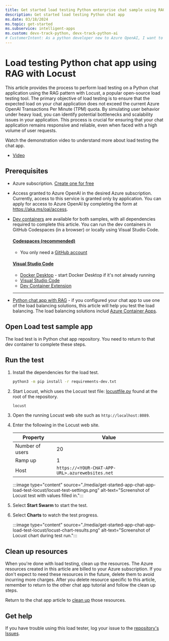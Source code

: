 ```yaml
---
title: Get started load testing Python enterprise chat sample using RAG
description: Get started load testing Python chat app 
ms.date: 03/18/2024
ms.topic: get-started
ms.subservice: intelligent-apps
ms.custom: devx-track-python, devx-track-python-ai
# CustomerIntent: As a python developer new to Azure OpenAI, I want to load test my scaled app past rate limiting.
---
```


# Load testing Python chat app using RAG with Locust

This article provides the process to perform load testing on a Python chat application using the RAG pattern with Locust, a popular open-source load testing tool. The primary objective of load testing is to ensure that the expected load on your chat application does not exceed the current Azure OpenAI Transactions Per Minute (TPM) quota. By simulating user behavior under heavy load, you can identify potential bottlenecks and scalability issues in your application. This process is crucial for ensuring that your chat application remains responsive and reliable, even when faced with a high volume of user requests.

Watch the demonstration video to understand more about load testing the chat app. 
* [Video](https://www.youtube.com/watch?v=-oMqb6kBdDw)

## Prerequisites
* Azure subscription.  [Create one for free](https://azure.microsoft.com/free/ai-services?azure-portal=true) 
* Access granted to Azure OpenAI in the desired Azure subscription.
    Currently, access to this service is granted only by application. You can apply for access to Azure OpenAI by completing the form at https://aka.ms/oai/access.
* [Dev containers](https://containers.dev/) are available for both samples, with all dependencies required to complete this article. You can run the dev containers in GitHub Codespaces (in a browser) or locally using Visual Studio Code.

    #### [Codespaces (recommended)](#tab/github-codespaces)
        
    * You only need a [GitHub account](https://github.com/login)
    
    #### [Visual Studio Code](#tab/visual-studio-code)
    * [Docker Desktop](https://www.docker.com/products/docker-desktop/) - start Docker Desktop if it's not already running
    * [Visual Studio Code](https://code.visualstudio.com/)
    * [Dev Container Extension](https://marketplace.visualstudio.com/items?itemName=ms-vscode-remote.remote-containers)
        
    ---

* [Python chat app with RAG](get-started-app-chat-template.md) - if you configured your chat app to use one of the load balancing solutions, this article will help you test the load balancing. The load balancing solutions includ [Azure Container Apps](get-started-app-chat-scaling-with-azure-container-apps.md).




## Open Load test sample app

The load test is in Python chat app repository. You need to return to that dev container to complete these steps.

## Run the test

1. Install the dependencies for the load test.

    ```bash
    python3 -m pip install -r requirements-dev.txt
    ```

1. Start Locust, which uses the Locust test file: [locustfile.py](https://github.com/Azure-Samples/azure-search-openai-demo/blob/main/locustfile.py) found at the root of the repository.

    ```bash
    locust
    ```
1. Open the running Locust web site such as `http://localhost:8089`. 
1. Enter the following in the Locust web site.

    |Property|Value|
    |---|---|
    |Number of users|20|
    |Ramp up|1|
    |Host|`https://<YOUR-CHAT-APP-URL>.azurewebsites.net`|

    :::image type="content" source="./media/get-started-app-chat-app-load-test-locust/locust-test-settings.png" alt-text="Screenshot of Locust test with values filled in.":::

1. Select **Start Swarm** to start the test.
1. Select **Charts** to watch the test progress.

    :::image type="content" source="./media/get-started-app-chat-app-load-test-locust/locust-chart-results.png" alt-text="Screenshot of Locust chart during test run.":::

## Clean up resources

When you're done with load testing, clean up the resources. The Azure resources created in this article are billed to your Azure subscription. If you don't expect to need these resources in the future, delete them to avoid incurring more charges. After you delete resource specific to this article, remember to return to the other chat app tutorial and follow the clean up steps.

Return to the chat app article to [clean up](get-started-app-chat-template.md#clean-up-resources) those resources.

## Get help

If you have trouble using this load tester, log your issue to the [repository's Issues](https://github.com/Azure-samples/azure-search-openai-demo).
